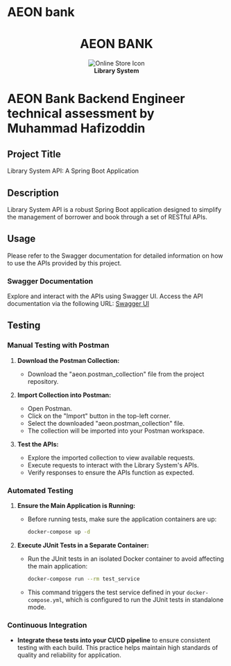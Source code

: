 # AEON bank

<div align="center">
  <h1>AEON BANK</h1>
  <p><img src="https://img.icons8.com/fluency/96/000000/online-store.png" alt="Online Store Icon"/> <br /> <b>Library System</b></p>
</div>

# AEON Bank Backend Engineer technical assessment by Muhammad Hafizoddin

## Project Title
Library System API: A Spring Boot Application 

## Description
Library System API is a robust Spring Boot application designed to simplify the management of borrower and book through a set of RESTful APIs.


## Usage

Please refer to the Swagger documentation for detailed information on how to use the APIs provided by this project.

### Swagger Documentation

Explore and interact with the APIs using Swagger UI. Access the API documentation via the following URL: [Swagger UI](http://localhost:8061/swagger-ui/index.html)

## Testing

### Manual Testing with Postman

1. **Download the Postman Collection:**
   - Download the "aeon.postman_collection" file from the project repository.

2. **Import Collection into Postman:**
   - Open Postman.
   - Click on the "Import" button in the top-left corner.
   - Select the downloaded "aeon.postman_collection" file.
   - The collection will be imported into your Postman workspace.

3. **Test the APIs:**
   - Explore the imported collection to view available requests.
   - Execute requests to interact with the Library System's APIs.
   - Verify responses to ensure the APIs function as expected.

### Automated Testing

1. **Ensure the Main Application is Running:**
   - Before running tests, make sure the application containers are up:
     ```bash
     docker-compose up -d
     ```

2. **Execute JUnit Tests in a Separate Container:**
   - Run the JUnit tests in an isolated Docker container to avoid affecting the main application:
     ```bash
     docker-compose run --rm test_service
     ```
   - This command triggers the test service defined in your `docker-compose.yml`, which is configured to run the JUnit tests in standalone mode.

### Continuous Integration

- **Integrate these tests into your CI/CD pipeline** to ensure consistent testing with each build. This practice helps maintain high standards of quality and reliability for application.
